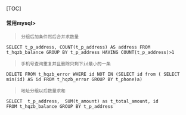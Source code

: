 [TOC]
#### 常用mysql>
>`分组后加条件然后合并求数量`

```mysql
SELECT t_p_address, COUNT(t_p_address) AS address FROM
t_hqzb_balance GROUP BY t_p_address HAVING COUNT(t_p_address)>1
```
>`手机号查询重复并且删除只剩下id最小的一条`

```mysql
DELETE FROM t_hqzb_error WHERE id NOT IN (SELECT id from ( SELECT min(id) AS id FROM t_hqzb_error GROUP BY t_phone)a)
```

>`地址分组以后数量求和`
```mysql
SELECT  t_p_address,  SUM(t_amount) as t_total_amount, id
FROM t_hqzb_balance GROUP BY t_p_address
```


